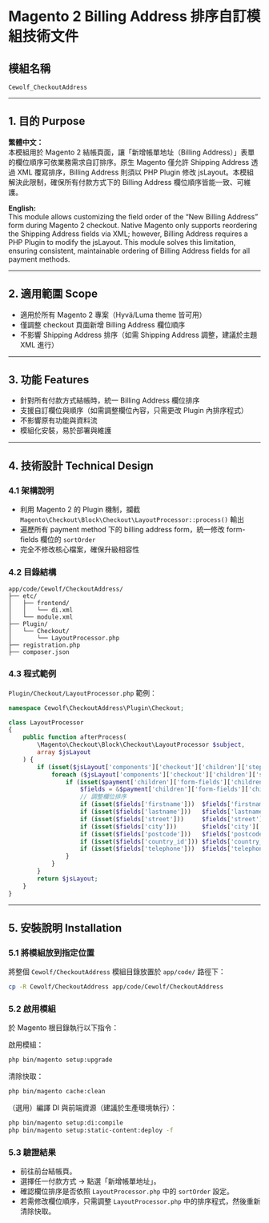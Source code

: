 # Magento 2 Billing Address 排序自訂模組技術文件

## 模組名稱

`Cewolf_CheckoutAddress`

---

## 1. 目的 Purpose

**繁體中文：**  
本模組用於 Magento 2 結帳頁面，讓「新增帳單地址（Billing Address）」表單的欄位順序可依業務需求自訂排序。原生 Magento 僅允許 Shipping Address 透過 XML 覆寫排序，Billing Address 則須以 PHP Plugin 修改 jsLayout。本模組解決此限制，確保所有付款方式下的 Billing Address 欄位順序皆能一致、可維護。

**English:**  
This module allows customizing the field order of the “New Billing Address” form during Magento 2 checkout. Native Magento only supports reordering the Shipping Address fields via XML; however, Billing Address requires a PHP Plugin to modify the jsLayout. This module solves this limitation, ensuring consistent, maintainable ordering of Billing Address fields for all payment methods.

---

## 2. 適用範圍 Scope

- 適用於所有 Magento 2 專案（Hyvä/Luma theme 皆可用）
- 僅調整 checkout 頁面新增 Billing Address 欄位順序
- 不影響 Shipping Address 排序（如需 Shipping Address 調整，建議於主題 XML 進行）

---

## 3. 功能 Features

- 針對所有付款方式結帳時，統一 Billing Address 欄位排序
- 支援自訂欄位與順序（如需調整欄位內容，只需更改 Plugin 內排序程式）
- 不影響原有功能與資料流
- 模組化安裝，易於部署與維護

---

## 4. 技術設計 Technical Design

### 4.1 架構說明

- 利用 Magento 2 的 Plugin 機制，攔截 `Magento\Checkout\Block\Checkout\LayoutProcessor::process()` 輸出
- 遍歷所有 payment method 下的 billing address form，統一修改 form-fields 欄位的 `sortOrder`
- 完全不修改核心檔案，確保升級相容性

### 4.2 目錄結構

```text
app/code/Cewolf/CheckoutAddress/
├── etc/
│   ├── frontend/
│   │   └── di.xml
│   └── module.xml
├── Plugin/
│   └── Checkout/
│       └── LayoutProcessor.php
├── registration.php
├── composer.json
```

### 4.3 程式範例

`Plugin/Checkout/LayoutProcessor.php` 範例：

```php
namespace Cewolf\CheckoutAddress\Plugin\Checkout;

class LayoutProcessor
{
    public function afterProcess(
        \Magento\Checkout\Block\Checkout\LayoutProcessor $subject,
        array $jsLayout
    ) {
        if (isset($jsLayout['components']['checkout']['children']['steps']['children']['billing-step']['children']['payment']['children']['payments-list']['children'])) {
            foreach ($jsLayout['components']['checkout']['children']['steps']['children']['billing-step']['children']['payment']['children']['payments-list']['children'] as &$payment) {
                if (isset($payment['children']['form-fields']['children'])) {
                    $fields = &$payment['children']['form-fields']['children'];
                    // 調整欄位排序
                    if (isset($fields['firstname']))  $fields['firstname']['sortOrder']  = 10;
                    if (isset($fields['lastname']))   $fields['lastname']['sortOrder']   = 20;
                    if (isset($fields['street']))     $fields['street']['sortOrder']     = 30;
                    if (isset($fields['city']))       $fields['city']['sortOrder']       = 40;
                    if (isset($fields['postcode']))   $fields['postcode']['sortOrder']   = 50;
                    if (isset($fields['country_id'])) $fields['country_id']['sortOrder'] = 60;
                    if (isset($fields['telephone']))  $fields['telephone']['sortOrder']  = 70;
                }
            }
        }
        return $jsLayout;
    }
}
```

---

## 5. 安裝說明 Installation

### 5.1 將模組放到指定位置

將整個 `Cewolf/CheckoutAddress` 模組目錄放置於 `app/code/` 路徑下：

```bash
cp -R Cewolf/CheckoutAddress app/code/Cewolf/CheckoutAddress
```

### 5.2 啟用模組

於 Magento 根目錄執行以下指令：

啟用模組：

```bash
php bin/magento setup:upgrade
```

清除快取：

```bash
php bin/magento cache:clean
```

（選用）編譯 DI 與前端資源（建議於生產環境執行）：

```bash
php bin/magento setup:di:compile
php bin/magento setup:static-content:deploy -f
```

### 5.3 驗證結果

- 前往前台結帳頁。
- 選擇任一付款方式 → 點選「新增帳單地址」。
- 確認欄位排序是否依照 `LayoutProcessor.php` 中的 `sortOrder` 設定。
- 若需修改欄位順序，只需調整 `LayoutProcessor.php` 中的排序程式，然後重新清除快取。
